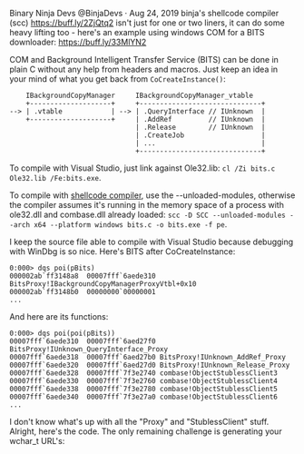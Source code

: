 Binary Ninja Devs @BinjaDevs · Aug 24, 2019
binja's shellcode compiler (scc) https://buff.ly/2ZjQtq2 isn't just for one or two liners, it can do some heavy lifting too - here's an example using windows COM for a BITS downloader: https://buff.ly/33MlYN2

COM and Background Intelligent Transfer Service (BITS) can be done in plain C without any help from headers and macros. Just keep an idea in your mind of what you get back from `CoCreateInstance()`:

```
    IBackgroundCopyManager     IBackgroundCopyManager_vtable
    +--------------------+     +------------------------------+
--> | .vtable            | --> | .QueryInterface // IUnknown  |
    +--------------------+     | .AddRef         // IUnknown  |
                               | .Release        // IUnknown  |
                               | .CreateJob                   |
                               | ...                          |
                               +------------------------------+
```

To compile with Visual Studio, just link against Ole32.lib: `cl /Zi bits.c Ole32.lib /Fe:bits.exe`.

To compile with [shellcode compiler](<https://scc.binary.ninja/>), use the --unloaded-modules, otherwise the compiler assumes it's running in the memory space of a process with ole32.dll and combase.dll already loaded: `scc -D SCC --unloaded-modules --arch x64 --platform windows bits.c -o bits.exe -f pe`.

I keep the source file able to compile with Visual Studio because debugging with WinDbg is so nice. Here's BITS after CoCreateInstance:

```
0:000> dqs poi(pBits)
000002ab`ff3148a8  00007fff`6aede310 BitsProxy!IBackgroundCopyManagerProxyVtbl+0x10
000002ab`ff3148b0  00000000`00000001
...
```

And here are its functions:

```
0:000> dqs poi(poi(pBits))
00007fff`6aede310  00007fff`6aed27f0 BitsProxy!IUnknown_QueryInterface_Proxy
00007fff`6aede318  00007fff`6aed27b0 BitsProxy!IUnknown_AddRef_Proxy
00007fff`6aede320  00007fff`6aed27d0 BitsProxy!IUnknown_Release_Proxy
00007fff`6aede328  00007fff`7f3e2740 combase!ObjectStublessClient3 
00007fff`6aede330  00007fff`7f3e2760 combase!ObjectStublessClient4 
00007fff`6aede338  00007fff`7f3e2780 combase!ObjectStublessClient5 
00007fff`6aede340  00007fff`7f3e27a0 combase!ObjectStublessClient6
...
```

I don't know what's up with all the "Proxy" and "StublessClient" stuff. Alright, here's the code. The only remaining challenge is generating your wchar_t URL's:
